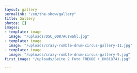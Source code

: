 ```yaml
---
layout: gallery
permalink: "/en/the-show/gallery"
title: Gallery
photos: []
images:
- template: image
  image: "/uploads/DSC_0087Auswahl.jpg"
- template: image
  image: "/uploads/crazy-rumble-drum-circus-gallery-11.jpg"
- template: image
  image: "/uploads/crazy-rumble-drum-circus-gallery-9.jpg"
first_image: "/uploads/Seite 2 Foto FREUDE (_DK81874).jpg"

---
```


